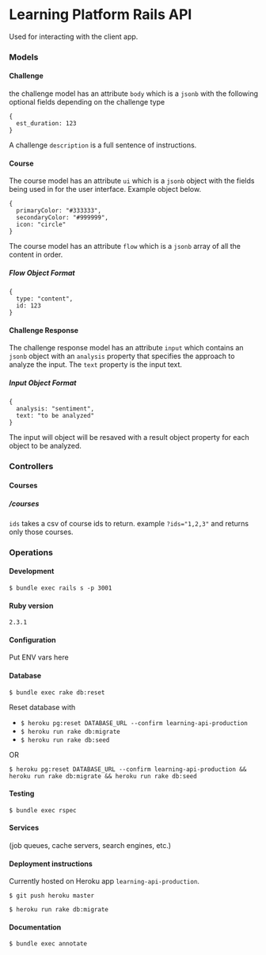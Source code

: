# Learning Platform Rails API
Used for interacting with the client app.

### Models
#### Challenge
the challenge model has an attribute `body` which is a `jsonb` with the following optional fields depending on the challenge type
```
{
  est_duration: 123
}
```

A challenge `description` is a full sentence of instructions.

#### Course
The course model has an attribute `ui` which is a `jsonb` object with the fields being used in for the user interface. Example object below.
```
{
  primaryColor: "#333333",
  secondaryColor: "#999999",
  icon: "circle"
}
```

The course model has an attribute `flow` which is a `jsonb` array of all the content in order.

##### Flow Object Format
```
{
  type: "content",
  id: 123
}
```

#### Challenge Response
The challenge response model has an attribute `input` which contains an `jsonb` object with an `analysis` property that specifies the approach to analyze the input. The `text` property is the input text.

##### Input Object Format
```
{
  analysis: "sentiment",
  text: "to be analyzed"
}
```
The input will object will be resaved with a result object property for each object to be analyzed.

### Controllers
#### Courses
##### /courses
`ids` takes a csv of course ids to return. example `?ids="1,2,3"` and returns only those courses.

### Operations

#### Development

`$ bundle exec rails s -p 3001`

#### Ruby version

`2.3.1`

#### Configuration
Put ENV vars here

#### Database

`$ bundle exec rake db:reset`

Reset database with
* `$ heroku pg:reset DATABASE_URL --confirm learning-api-production`
* `$ heroku run rake db:migrate`
* `$ heroku run rake db:seed`

OR

`$ heroku pg:reset DATABASE_URL --confirm learning-api-production && heroku run rake db:migrate && heroku run rake db:seed`

#### Testing

`$ bundle exec rspec`

#### Services
(job queues, cache servers, search engines, etc.)

#### Deployment instructions
Currently hosted on Heroku app `learning-api-production`.

`$ git push heroku master`

`$ heroku run rake db:migrate`

#### Documentation

`$ bundle exec annotate`
